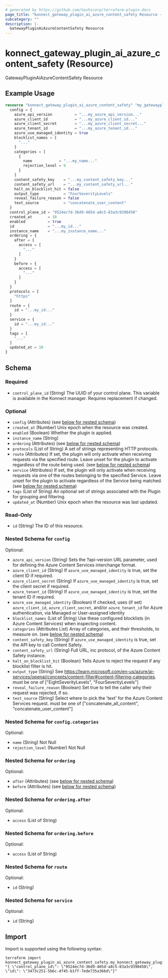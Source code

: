 ```yaml
---
# generated by https://github.com/hashicorp/terraform-plugin-docs
page_title: "konnect_gateway_plugin_ai_azure_content_safety Resource - terraform-provider-konnect"
subcategory: ""
description: |-
  GatewayPluginAiAzureContentSafety Resource
---
```


# konnect_gateway_plugin_ai_azure_content_safety (Resource)

GatewayPluginAiAzureContentSafety Resource

## Example Usage

```terraform
resource "konnect_gateway_plugin_ai_azure_content_safety" "my_gatewaypluginaiazurecontentsafety" {
  config = {
    azure_api_version          = "...my_azure_api_version..."
    azure_client_id            = "...my_azure_client_id..."
    azure_client_secret        = "...my_azure_client_secret..."
    azure_tenant_id            = "...my_azure_tenant_id..."
    azure_use_managed_identity = true
    blocklist_names = [
      "..."
    ]
    categories = [
      {
        name            = "...my_name..."
        rejection_level = 9
      }
    ]
    content_safety_key    = "...my_content_safety_key..."
    content_safety_url    = "...my_content_safety_url..."
    halt_on_blocklist_hit = false
    output_type           = "FourSeverityLevels"
    reveal_failure_reason = false
    text_source           = "concatenate_user_content"
  }
  control_plane_id = "9524ec7d-36d9-465d-a8c5-83a3c9390458"
  created_at       = 10
  enabled          = true
  id               = "...my_id..."
  instance_name    = "...my_instance_name..."
  ordering = {
    after = {
      access = [
        "..."
      ]
    }
    before = {
      access = [
        "..."
      ]
    }
  }
  protocols = [
    "https"
  ]
  route = {
    id = "...my_id..."
  }
  service = {
    id = "...my_id..."
  }
  tags = [
    "..."
  ]
  updated_at = 10
}
```

<!-- schema generated by tfplugindocs -->
## Schema

### Required

- `control_plane_id` (String) The UUID of your control plane. This variable is available in the Konnect manager. Requires replacement if changed.

### Optional

- `config` (Attributes) (see [below for nested schema](#nestedatt--config))
- `created_at` (Number) Unix epoch when the resource was created.
- `enabled` (Boolean) Whether the plugin is applied.
- `instance_name` (String)
- `ordering` (Attributes) (see [below for nested schema](#nestedatt--ordering))
- `protocols` (List of String) A set of strings representing HTTP protocols.
- `route` (Attributes) If set, the plugin will only activate when receiving requests via the specified route. Leave unset for the plugin to activate regardless of the route being used. (see [below for nested schema](#nestedatt--route))
- `service` (Attributes) If set, the plugin will only activate when receiving requests via one of the routes belonging to the specified Service. Leave unset for the plugin to activate regardless of the Service being matched. (see [below for nested schema](#nestedatt--service))
- `tags` (List of String) An optional set of strings associated with the Plugin for grouping and filtering.
- `updated_at` (Number) Unix epoch when the resource was last updated.

### Read-Only

- `id` (String) The ID of this resource.

<a id="nestedatt--config"></a>
### Nested Schema for `config`

Optional:

- `azure_api_version` (String) Sets the ?api-version URL parameter, used for defining the Azure Content Services interchange format.
- `azure_client_id` (String) If `azure_use_managed_identity` is true, set the client ID if required.
- `azure_client_secret` (String) If `azure_use_managed_identity` is true, set the client secret if required.
- `azure_tenant_id` (String) If `azure_use_managed_identity` is true, set the tenant ID if required.
- `azure_use_managed_identity` (Boolean) If checked, uses (if set) `azure_client_id`, `azure_client_secret`, and/or `azure_tenant_id` for Azure authentication, via Managed or User-assigned identity
- `blocklist_names` (List of String) Use these configured blocklists (in Azure Content Services) when inspecting content.
- `categories` (Attributes List) Array of categories, and their thresholds, to measure on. (see [below for nested schema](#nestedatt--config--categories))
- `content_safety_key` (String) If `azure_use_managed_identity` is true, set the API key to call Content Safety.
- `content_safety_url` (String) Full URL, inc protocol, of the Azure Content Safety instance.
- `halt_on_blocklist_hit` (Boolean) Tells Azure to reject the request if any blocklist filter is hit.
- `output_type` (String) See https://learn.microsoft.com/en-us/azure/ai-services/openai/concepts/content-filter#content-filtering-categories. must be one of ["EightSeverityLevels", "FourSeverityLevels"]
- `reveal_failure_reason` (Boolean) Set true to tell the caller why their request was rejected, if so.
- `text_source` (String) Select where to pick the 'text' for the Azure Content Services request. must be one of ["concatenate_all_content", "concatenate_user_content"]

<a id="nestedatt--config--categories"></a>
### Nested Schema for `config.categories`

Optional:

- `name` (String) Not Null
- `rejection_level` (Number) Not Null



<a id="nestedatt--ordering"></a>
### Nested Schema for `ordering`

Optional:

- `after` (Attributes) (see [below for nested schema](#nestedatt--ordering--after))
- `before` (Attributes) (see [below for nested schema](#nestedatt--ordering--before))

<a id="nestedatt--ordering--after"></a>
### Nested Schema for `ordering.after`

Optional:

- `access` (List of String)


<a id="nestedatt--ordering--before"></a>
### Nested Schema for `ordering.before`

Optional:

- `access` (List of String)



<a id="nestedatt--route"></a>
### Nested Schema for `route`

Optional:

- `id` (String)


<a id="nestedatt--service"></a>
### Nested Schema for `service`

Optional:

- `id` (String)

## Import

Import is supported using the following syntax:

```shell
terraform import konnect_gateway_plugin_ai_azure_content_safety.my_konnect_gateway_plugin_ai_azure_content_safety "{ \"control_plane_id\": \"9524ec7d-36d9-465d-a8c5-83a3c9390458\",  \"id\": \"3473c251-5b6c-4f45-b1ff-7ede735a366d\"}"
```
